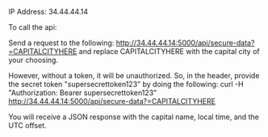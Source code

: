 IP Address: 34.44.44.14

To call the api:

Send a request to the following:
http://34.44.44.14:5000/api/secure-data?=CAPITALCITYHERE
and replace CAPITALCITYHERE with the capital city of your choosing.

However, without a token, it will be unauthorized.
So, in the header, provide the secret token "supersecrettoken123" by doing the following:
curl -H "Authorization: Bearer supersecrettoken123" http://34.44.44.14:5000/api/secure-data?=CAPITALCITYHERE

You will receive a JSON response with the capital name, local time, and the UTC offset.


